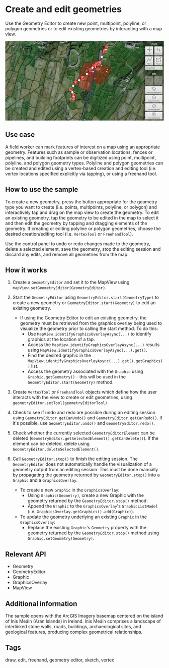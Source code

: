 # Create and edit geometries

Use the Geometry Editor to create new point, multipoint, polyline, or polygon geometries or to edit existing geometries by interacting with a map view.

![CreateAndEditGeometries](CreateAndEditGeometries.png)

## Use case

A field worker can mark features of interest on a map using an appropriate geometry. Features such as sample or observation locations, fences or pipelines, and building footprints can be digitized using point, multipoint, polyline, and polygon geometry types. Polyline and polygon geometries can be created and edited using a vertex-based creation and editing tool (i.e. vertex locations specified explicitly via tapping), or using a freehand tool.

## How to use the sample

To create a new geometry, press the button appropriate for the geometry type you want to create (i.e. points, multipoints, polyline, or polygon) and interactively tap and drag on the map view to create the geometry. To edit an existing geometry, tap the geometry to be edited in the map to select it and then edit the geometry by tapping and dragging elements of the geometry. If creating or editing polyline or polygon geometries, choose the desired creation/editing tool (i.e. `VertexTool` or `FreehandTool`).

Use the control panel to undo or redo changes made to the geometry, delete a selected element, save the geometry, stop the editing session and discard any edits, and remove all geometries from the map.

## How it works

1. Create a `GeometryEditor` and set it to the MapView using `mapView.setGeometryEditor(GeometryEditor)`.
2. Start the `GeometryEditor` using `GeometryEditor.start(GeometryType)` to create a new geometry or `GeometryEditor.start(Geometry)` to edit an existing geometry.
    - If using the Geometry Editor to edit an existing geometry, the geometry must be retrieved from the graphics overlay being used to visualize the geometry prior to calling the start method. To do this:
        - Use `MapView.identifyGraphicsOverlayAsync(...)` to identify graphics at the location of a tap.
        - Access the `MapView.identifyGraphicsOverlayAsync(...)` results using `MapView.identifyGraphicsOverlayAsync(...).get()`.
        - Find the desired graphic in the `MapView.identifyGraphicsOverlayAsync(...).get().getGraphics()` list.
        - Access the geometry associated with the `Graphic` using `Graphic.getGeometry()` - this will be used in the `GeometryEditor.start(Geometry)` method.

3. Create `VertexTool` or `FreehandTool` objects which define how the user interacts with the view to create or edit geometries, using `geometryEditor.setTool(geometryEditorTool)`.
4. Check to see if undo and redo are possible during an editing session using `GeometryEditor.getCanUndo()` and `GeometryEditor.getCanRedo()`. If it's possible, use `GeometryEditor.undo()` and `GeometryEditor.redo()`.
5. Check whether the currently selected `GeometryEditorElement` can be deleted (`GeometryEditor.getSelectedElement().getCanDelete()`). If the element can be deleted, delete using `GeometryEditor.deleteSelectedElement()`.
6. Call `GeometryEditor.stop()` to finish the editing session. The `GeometryEditor` does not automatically handle the visualization of a geometry output from an editing session. This must be done manually by propagating the geometry returned by `GeometryEditor.stop()` into a `Graphic` and a `GraphicsOverlay`.
    - To create a new `Graphic` in the `GraphicsOverlay`:
        - Using `Graphic(Geometry)`, create a new Graphic with the geometry returned by the `GeometryEditor.stop()` method.
        - Append the `Graphic` to the `GraphicsOverlay`'s `GraphicListModel` (i.e. `GraphicsOverlay.getGraphics().add(Graphic)`).
    - To update the geometry underlying an existing `Graphic` in the `GraphicsOverlay`:
        - Replace the existing `Graphic`'s `Geometry` property with the geometry returned by the `GeometryEditor.stop()` method using `Graphic.setGeometry(Geometry)`.

## Relevant API

* Geometry
* GeometryEditor
* Graphic
* GraphicsOverlay
* MapView

## Additional information

The sample opens with the ArcGIS Imagery basemap centered on the island of Inis Meáin (Aran Islands) in Ireland. Inis Meáin comprises a landscape of interlinked stone walls, roads, buildings, archaeological sites, and geological features, producing complex geometrical relationships.

## Tags

draw, edit, freehand, geometry editor, sketch, vertex
